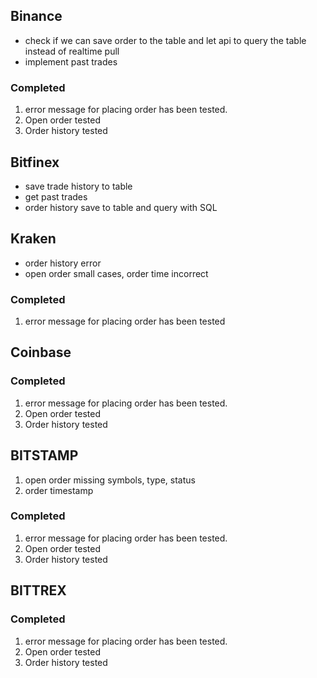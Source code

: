 ## Binance
- check if we can save order to the table and let api to query the table instead of realtime pull
- implement past trades

### Completed
1. error message for placing order has been tested. 
1. Open order tested
1. Order history tested


## Bitfinex
- save trade history to table
- get past trades
- order history save to table and query with SQL


## Kraken
- order history error
- open order small cases, order time incorrect

### Completed
1. error message for placing order has been tested


## Coinbase

### Completed
1. error message for placing order has been tested. 
1. Open order tested
1. Order history tested

## BITSTAMP
1. open order missing symbols, type, status
2. order timestamp

### Completed
1. error message for placing order has been tested. 
1. Open order tested
1. Order history tested

## BITTREX


### Completed
1. error message for placing order has been tested. 
1. Open order tested
1. Order history tested